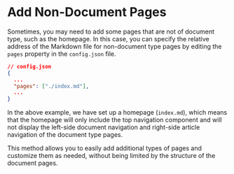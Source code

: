 # Add Non-Document Pages

Sometimes, you may need to add some pages that are not of document type, such as the homepage. In this case, you can specify the relative address of the Markdown file for non-document type pages by editing the `pages` property in the `config.json` file.

```json
// config.json
{
  ...
  "pages": ["./index.md"],
  ...
}
```

In the above example, we have set up a homepage (`index.md`), which means that the homepage will only include the top navigation component and will not display the left-side document navigation and right-side article navigation of the document type pages.

This method allows you to easily add additional types of pages and customize them as needed, without being limited by the structure of the document pages.

